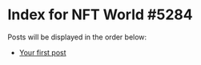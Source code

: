# Index for NFT World #5284
Posts will be displayed in the order below:

- [Your first post](./001-first.md)

